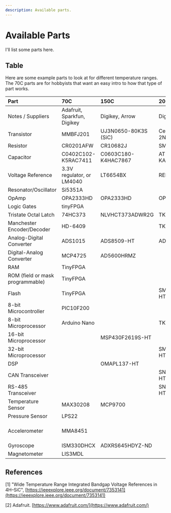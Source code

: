 ```yaml
---
description: Available parts.
---
```


# Available Parts

I'll list some parts here.

## Table

Here are some example parts to look at for different temperature ranges. The 70C parts are for hobbyists that want an easy intro to how that type of part works.

| Part | 70C | 150C | 200C | 300C | 400C | 500C |
| :--- | :--- | :--- | :--- | :--- | :--- | :--- |
| Notes / Suppliers | Adafruit, Sparkfun, Digikey | Digikey, Arrow | Digikey, Arrow | Digikey, Arrow | Raytheon Sic, Univ. Arkansas | NASA Glenn SiC |
| Transistor | MMBFJ201 | UJ3N0650-80K3S \(SiC\) | Central Semi 2N4858 |  |  | SiC JFET |
| Resistor | CR0201AFW | CR10682J | SMF212KJT | CHR0805H |  | SiC n-layer |
| Capacitor | C0402C102-K5RAC7411 | C0603C180-K4HAC7867 | AT143T105-KA12A |  |  | SiC m1-m2 |
| Voltage Reference | 3.3V regulator, or LM4040 | LT6654BX | REF5025-HT |  |  | SiC bandgap reference |
| Resonator/Oscillator | Si5351A |  |  |  |  |  |
| OpAmp | OPA2333HD | OPA2333HD | OPA2333SHKJ |  |  | SiC OpAmp |
| Logic Gates | tinyFPGA |  |  | TK22V10H |  | SiC NAND |
| Tristate Octal Latch | 74HC373 | NLVHCT373ADWR2G | TK74H373 |  |  |  |
| Manchester Encoder/Decoder | HD-6409 |  | TK15530 |  |  |  |
| Analog-Digital Converter | ADS1015 | ADS8509-HT | ADS1243-HT |  |  | SiC 4-bit |
| Digital-Analog Converter | MCP4725 | AD5600HRMZ |  |  |  | SiC 4-bit |
| RAM | TinyFPGA |  |  |  |  | SiC 4x4 |
| ROM \(field or mask programmable\) | TinyFPGA |  |  | TK23H256 |  |  |
| Flash | TinyFPGA |  | SM28VLT32-HT |  |  |  |
| 8-bit Microcontroller | PIC10F200 |  |  |  |  |  |
| 8-bit Microprocessor | Arduino Nano |  | TK89H51B |  |  |  |
| 16-bit Microprocessor |  | MSP430F2619S-HT |  |  |  |  |
| 32-bit Microprocessor |  |  | SM320F2812-HT |  |  |  |
| DSP |  | OMAPL137-HT |  |  |  |  |
| CAN Transceiver |  |  | SN65HVD233-HT |  |  |  |
| RS-485 Transceiver |  |  | SN65HVD11-HT |  |  |  |
| Temperature Sensor | MAX30208 | MCP9700 |  |  |  |  |
| Pressure Sensor | LPS22 |  |  |  |  |  |
| Accelerometer | MMA8451 |  |  |  |  | Sporian Capacitive Accelerometer |
| Gyroscope | ISM330DHCX | ADXRS645HDYZ-ND |  |  |  |  |
| Magnetometer | LIS3MDL |  |  |  |  |  |

## References

\[1\] "Wide Temperature Range Integrated Bandgap Voltage References in 4H–SiC", [https://ieeexplore.ieee.org/document/7353141](https://ieeexplore.ieee.org/document/7353141)

\[2\] Adafruit. [https://www.adafruit.com/](https://www.adafruit.com/)

